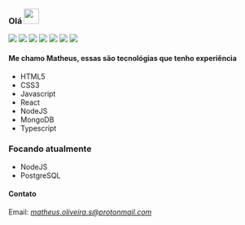 ### Olá <img src="https://raw.githubusercontent.com/MartinHeinz/MartinHeinz/master/wave.gif" width="30px">

![](https://img.shields.io/badge/OS-Ubuntu-informational?style=flat&logo=<OS>&logoColor=white)
![](https://img.shields.io/badge/Shell-Bash-informational?style=flat&logo=<Shell>&logoColor=white)
![](https://img.shields.io/badge/Code-Javascript-informational?style=flat&logo=<Code>&logoColor=white)
![](https://img.shields.io/badge/Code-React-informational?style=flat&logo=<Code>&logoColor=white)
![](https://img.shields.io/badge/Code-NodeJS-informational?style=flat&logo=<Code>&logoColor=white)
![](https://img.shields.io/badge/Code-Typescript-informational?style=flat&logo=<Code>&logoColor=white)
![](https://img.shields.io/badge/Tools-MongoDB-informational?style=flat&logo=<Tools>&logoColor=white)

#### Me chamo Matheus, essas são tecnológias que tenho experiência

  - HTML5
  - CSS3
  - Javascript
  - React
  - NodeJS
  - MongoDB
  - Typescript
  
### Focando atualmente
  - NodeJS
  - PostgreSQL
  
#### Contato
Email: *matheus.oliveira.s@protonmail.com*
  
<!--
**MatheusOliveiraSilva/MatheusOliveiraSilva** is a ✨ _special_ ✨ repository because its `README.md` (this file) appears on your GitHub profile.

Here are some ideas to get you started:

- 🔭 I’m currently working on ...
- 🌱 I’m currently learning ...
- 👯 I’m looking to collaborate on ...
- 🤔 I’m looking for help with ...
- 💬 Ask me about ...
- 📫 How to reach me: ...
- 😄 Pronouns: ...
- ⚡ Fun fact: ...
-->
